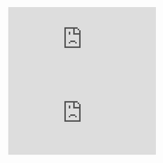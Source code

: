 ![scikit-learn SVM算法库使用](https://www.cnblogs.com/pinard/p/6117515.html)  
![svm RBF调参](https://www.cnblogs.com/pinard/p/6126077.html)
